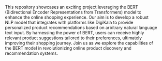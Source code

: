 This repository showcases an exciting project leveraging the BERT (Bidirectional Encoder Representations from Transformers) model to enhance the online shopping experience. Our aim is to develop a robust NLP model that integrates with platforms like DigiKala to provide personalized product recommendations based on arbitrary natural language text input. By harnessing the power of BERT, users can receive highly relevant product suggestions tailored to their preferences, ultimately improving their shopping journey. Join us as we explore the capabilities of the BERT model in revolutionizing online product discovery and recommendation systems.
